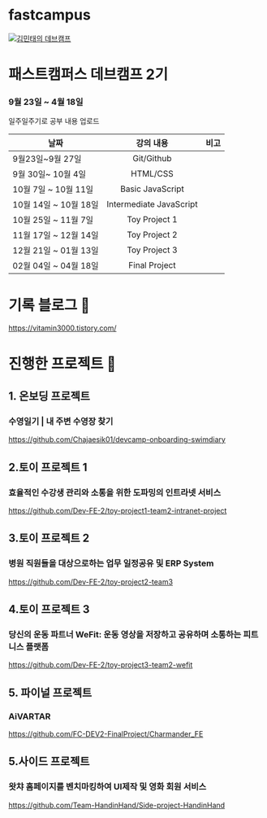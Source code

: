 # fastcampus

[![김민태의 데브캠프](https://res.cloudinary.com/linkareer/image/fetch/f_auto,q_50/https://api.linkareer.com/attachments/392765)](https://vitamin3000.tistory.com/)

# 패스트캠퍼스 데브캠프 2기 

### 9월 23일 ~ 4월 18일 

일주일주기로 공부 내용 업로드

날짜 | 강의 내용 | 비고
--|:--:|--:
9월23일~9월 27일 | Git/Github |   
9월 30일~ 10월 4일|  HTML/CSS | 
10월 7일 ~ 10월 11일 | Basic JavaScript |  
10월 14일 ~ 10월 18일 | Intermediate JavaScript |
10월 25일 ~ 11월 7일 | Toy Project 1|
11월 17일 ~ 12월 14일 | Toy Project 2|
12월 21일 ~ 01월 13일 | Toy Project 3|
02월 04일 ~ 04월 18일 | Final Project|


# 기록 블로그 🌟

https://vitamin3000.tistory.com/



# 진행한 프로젝트 🌟

## 1. 온보딩 프로젝트  
### 수영일기 | 내 주변 수영장 찾기 
https://github.com/Chajaesik01/devcamp-onboarding-swimdiary


## 2.토이 프로젝트 1
###  효율적인 수강생 관리와 소통을 위한 도파밍의 인트라넷 서비스

https://github.com/Dev-FE-2/toy-project1-team2-intranet-project

## 3.토이 프로젝트 2
###  병원 직원들을 대상으로하는 업무 일정공유 및 ERP System

https://github.com/Dev-FE-2/toy-project2-team3

## 4.토이 프로젝트 3
###  당신의 운동 파트너 WeFit: 운동 영상을 저장하고 공유하며 소통하는 피트니스 플랫폼

https://github.com/Dev-FE-2/toy-project3-team2-wefit

## 5. 파이널 프로젝트
### AiVARTAR

https://github.com/FC-DEV2-FinalProject/Charmander_FE

## 5.사이드 프로젝트
###  왓챠 홈페이지를 벤치마킹하여 UI제작 및 영화 회원  서비스

https://github.com/Team-HandinHand/Side-project-HandinHand